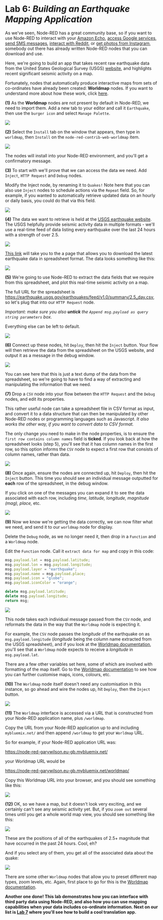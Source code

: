 # **Lab 6:** _Building an Earthquake Mapping Application_
As we've seen, Node-RED has a great community base, so if you want to use Node-RED to interact with your [Amazon Echo](https://flows.nodered.org/node/node-red-contrib-amazon-echo), [access Google services](https://flows.nodered.org/node/node-red-node-google), [send SMS messages](https://flows.nodered.org/node/node-red-contrib-sms-twilio), [interact with Reddit](https://flows.nodered.org/node/node-red-contrib-node-reddit), or [get photos from Instagram](https://flows.nodered.org/node/node-red-node-instagram), somebody out there has already written Node-RED nodes that you can download and use.

Here, we're going to build an app that takes recent raw earthquake data from the United States Geological Survey (USGS) [website](https://www.usgs.gov/), and highlights recent significant seismic activity on a map.

Fortunately, nodes that automatically produce interactive maps from sets of co-ordinates have already been created: **Worldmap** nodes. If you want to understand more about how these work, click [here](https://flows.nodered.org/node/node-red-contrib-web-worldmap).

**(1)** As the **Worldmap** nodes are not present by default in Node-RED, we need to import them.  Add a new tab to your editor and call it `Earthquake`, then use the `burger icon` and select `Manage Palette`.

![](./images/01-palette.png)

**(2)** Select the `Install` tab on the window that appears, then type in `worldmap`, then `Install` on the `node-red-contrib-web-worldmap` item.

![](./images/02-worldmap.png)

The nodes will install into your Node-RED environment, and you'll get a confirmatory message.

**(3)** To start with we'll prove that we can access the data we need. Add `Inject`, `HTTP Request` and `Debug` nodes.

Modify the Inject node, by renaming it to `Quakes!` Note here that you can also use `Inject` nodes to schedule actions via the `Repeat` field. So, for example, if you wanted to automatically retrieve updated data on an hourly or daily basis, you could do that via this field.

![](./images/03-inject.png)

**(4)** The data we want to retrieve is held at the [USGS earthquake website](https://earthquake.usgs.gov). The USGS helpfully provide seismic activity data in multiple formats - we'll use a real-time feed of data listing every earthquake over the last 24 hours with a strength of over 2.5.

![](./images/04-usgs.png)

[This link](https://earthquake.usgs.gov/earthquakes/feed/v1.0/csv.php) will take you to the a page that allows you to download the latest earthquake data in spreadsheet format. The data looks something like this:

![](./images/05-spreadsheet.png)

**(5)** We're going to use Node-RED to extract the data fields that we require from this spreadsheet, and plot this real-time seismic activity on a map.

The full URL for the spreadsheet is https://earthquake.usgs.gov/earthquakes/feed/v1.0/summary/2.5_day.csv, so let's plug that into our `HTTP Request` node.

_Important: make sure you also **untick** the `Append msg.payload as query string parameters` box._  

Everything else can be left to default.

![](./images/06-httpreq.png)

**(6)** Connect up these nodes, hit `Deploy`, then hit the `Inject` button. Your flow will then retrieve the data from the spreadsheet on the USGS website, and output it as a message in the debug window.

![](./images/07-dataretrieved.png)

You can see here that this is just a text dump of the data from the spreadsheet, so we're going to have to find a way of extracting and manipulating the information that we need.

**(7)** Drop a `CSV` node into your flow between the `HTTP Request` and the `Debug` nodes, and edit its properties.

This rather useful node can take a spreadsheet file in CSV format as input, and convert it to a data structure that can then be manipulated by other Node-RED nodes or programming languages such as Javascript. _It also works the other way, if you want to convert data to CSV format._

The only change you need to make in the node properties, is to ensure the `first row contains column names` field is **ticked**. If you look back at how the spreadsheet looks (step 5), you'll see that it has column names in the first row, so this option informs the `CSV` node to expect a first row that consists of column names, rather than data.

![](./images/08-csv.png)

**(8)** Once again, ensure the nodes are connected up, hit `Deploy`, then hit the `Inject` button. This time you should see an individual message outputted for **each** row of the spreadsheet, in the debug window.

If you click on one of the messages you can expand it to see the data associated with each row, including _time, latitude, longitude, magnitude (mag), place,_ etc.

![](./images/09-testcsv.png)

**(9)** Now we know we're getting the data correctly, we can now filter what we need, and send it to our `worldmap` node for display.

Delete the `Debug` node, as we no longer need it, then drop in a `Function` and a `Worldmap` node.

Edit the `Function` node. Call it `extract data for map` and copy in this code:

```javascript
msg.payload.lat = msg.payload.latitude;
msg.payload.lon = msg.payload.longitude;
msg.payload.layer = "earthquake";
msg.payload.name = msg.payload.place;
msg.payload.icon = "globe";
msg.payload.iconColor = "orange";

delete msg.payload.latitude;
delete msg.payload.longitude;
return msg;
```
![](./images/10-function.png)

This node takes each individual message passed from the `CSV` node, and reformats the data in the way that the `Worldmap` node is expecting it.

For example, the `CSV` node passes the _longitude_ of the earthquake on as `msg.payload.longitude` (_longitude_ being the column name extracted from the USGS spreadsheet), and if you look at the [Worldmap documentation](https://flows.nodered.org/node/node-red-contrib-web-worldmap), you'll see that a `Worldmap` node expects to receive a _longitude_ in `msg.payload.lat`.

There are a few other variables set here, some of which are involved with formatting of the map itself. Go to the [Worldmap documentation](https://flows.nodered.org/node/node-red-contrib-web-worldmap) to see how you can further customise maps, icons, colours, etc.

**(10)** The `Worldmap` node itself doesn't need any customisation in this instance, so go ahead and wire the nodes up, hit `Deploy`, then the `Inject` button.

![](./images/11-finalflow.png)

**(11)** The `Worldmap` interface is accessed via a URL that is constructed from your Node-RED application name, plus `/worldmap`.

Copy the URL from your Node-RED application up to and including `mybluemix.net/` and then append `/worldmap` to get your `Worldmap` URL.

So for example, if your Node-RED application URL was:

https://node-red-garywilson.eu-gb.mybluemix.net/

your Worldmap URL would be

https://node-red-garywilson.eu-gb.mybluemix.net/worldmap/

Copy this Worldmap URL into your browser, and you should see something like this:

![](./images/12-worldmap1.png)

**(12)** OK, so we have a map, but it doesn't look very exciting, and we certainly can't see any seismic activity yet. But, if you `zoom out` several times until you get a whole world map view, you should see something like this:

![](./images/13-worldmap2.png)

These are the positions of all of the earthquakes of 2.5+ magnitude that have occurred in the past 24 hours. Cool, eh?

And if you select any of them, you get all of the associated data about the quake:

![](./images/14-worldmap3.png)

There are some other `Worldmap` nodes that allow you to preset different map types, zoom levels, etc. Again, first place to go for this is the [Worldmap documentation](https://flows.nodered.org/node/node-red-contrib-web-worldmap).

**Another one done! This lab demonstrates how you can interface with third party data using Node-RED, and also how you can use mapping capabilities when your data includes co-ordinate information. Next on our list is [Lab 7](../7-Translation) where you'll see how to build a cool translation app.**
